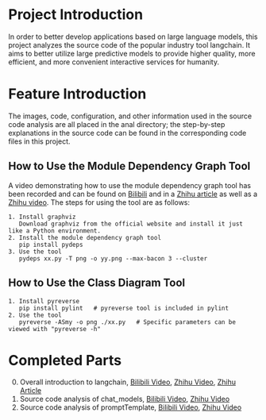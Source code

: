 # Project Introduction
In order to better develop applications based on large language models, this project analyzes the source code of the popular industry tool langchain. It aims to better utilize large predictive models to provide higher quality, more efficient, and more convenient interactive services for humanity.

# Feature Introduction
The images, code, configuration, and other information used in the source code analysis are all placed in the anal directory; the step-by-step explanations in the source code can be found in the corresponding code files in this project.

## How to Use the Module Dependency Graph Tool
A video demonstrating how to use the module dependency graph tool has been recorded and can be found on [Bilibili](https://www.bilibili.com/video/BV1iP411v7vY/?spm_id_from=333.999.0.0&vd_source=cd62f6bf001b64bc3c0e062e4c37bc6b) and in a [Zhihu article](https://zhuanlan.zhihu.com/p/639056301) as well as a [Zhihu video](https://www.zhihu.com/zvideo/1655946356811079680). The steps for using the tool are as follows:

    1. Install graphviz  
       Download graphviz from the official website and install it just like a Python environment.
    2. Install the module dependency graph tool  
       pip install pydeps
    3. Use the tool  
       pydeps xx.py -T png -o yy.png --max-bacon 3 --cluster

## How to Use the Class Diagram Tool

    1. Install pyreverse  
       pip install pylint   # pyreverse tool is included in pylint
    2. Use the tool  
       pyreverse -ASmy -o png ./xx.py   # Specific parameters can be viewed with "pyreverse -h"

# Completed Parts
0. Overall introduction to langchain, [Bilibili Video](https://www.bilibili.com/video/BV1fF41197XT/?spm_id_from=333.999.0.0&vd_source=cd62f6bf001b64bc3c0e062e4c37bc6b), [Zhihu Video](https://www.zhihu.com/zvideo/1658864628527525888), [Zhihu Article](https://zhuanlan.zhihu.com/p/640848809)
1. Source code analysis of chat_models, [Bilibili Video](https://www.bilibili.com/video/BV1fF41197XT?p=2&vd_source=cd62f6bf001b64bc3c0e062e4c37bc6b), [Zhihu Video](https://www.zhihu.com/zvideo/1661208710797172736)
2. Source code analysis of promptTemplate, [Bilibili Video](https://www.bilibili.com/video/BV1fF41197XT?p=3&vd_source=cd62f6bf001b64bc3c0e062e4c37bc6b), [Zhihu Video](https://www.zhihu.com/zvideo/1663740505211957248)
